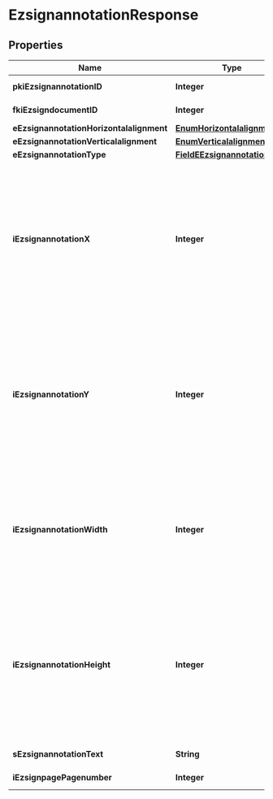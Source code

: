 

# EzsignannotationResponse

## Properties

Name | Type | Description | Notes
------------ | ------------- | ------------- | -------------
**pkiEzsignannotationID** | **Integer** | The unique ID of the Ezsignannotation | 
**fkiEzsigndocumentID** | **Integer** | The unique ID of the Ezsigndocument | 
**eEzsignannotationHorizontalalignment** | [**EnumHorizontalalignment**](EnumHorizontalalignment.md) |  |  [optional]
**eEzsignannotationVerticalalignment** | [**EnumVerticalalignment**](EnumVerticalalignment.md) |  |  [optional]
**eEzsignannotationType** | [**FieldEEzsignannotationType**](FieldEEzsignannotationType.md) |  | 
**iEzsignannotationX** | **Integer** | The X coordinate (Horizontal) where to put the Ezsignannotation on the page.  Coordinate is calculated at 100dpi (dot per inch). So for example, if you want to put the Ezsignannotation 2 inches from the left border of the page, you would use \&quot;200\&quot; for the X coordinate. | 
**iEzsignannotationY** | **Integer** | The Y coordinate (Vertical) where to put the Ezsignannotation on the page.  Coordinate is calculated at 100dpi (dot per inch). So for example, if you want to put the Ezsignannotation 3 inches from the top border of the page, you would use \&quot;300\&quot; for the Y coordinate. | 
**iEzsignannotationWidth** | **Integer** | The Width of the Ezsignannotation.  Width is calculated at 100dpi (dot per inch). So for example, if you want to have the width of the Ezsignannotation to be 3 inches, you would use \&quot;300\&quot; for the Width. |  [optional]
**iEzsignannotationHeight** | **Integer** | The Height of the Ezsignannotation.  Height is calculated at 100dpi (dot per inch). So for example, if you want to have the height of the Ezsignannotation to be 2 inches, you would use \&quot;200\&quot; for the Height.  This can only be set if eEzsignannotationType is **StrikethroughBlock** or **Text** |  [optional]
**sEzsignannotationText** | **String** | The Text of the Ezsignannotation |  [optional]
**iEzsignpagePagenumber** | **Integer** | The page number in the Ezsigndocument | 





